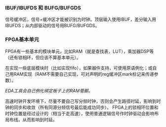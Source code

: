 ### IBUF/IBUFDS 和 BUFG/BUFGDS  
信号缓冲区，信号+缓冲区才能被识别为时钟。顶层输入使用IBUF，差分输入用IBUFDS；从内部驱动的信号用BUFG/BUFGDS。

### FPGA基本单元
FPGA有一些基本的模块单元，比如RAM（就是查找表，LUT），乘加器DSP等（还有锁相环，但应该不算基本单元）。

在实现一些底层模块时（比如实现fifo），如果器件支持，可使用原语例化；或自己用RAM实现（RAM不需要自己实现，可对声明的reg缓冲区mark标记来传递参数）。

*EDA工具会自己例化绑定板子上的RAM管脚。*


高速时钟开发环境下，尽量不要自己写分频时钟，否则会产生路径时延，影响到时钟的同步和收敛（所有同源分频信号最后能成功同步）。
FPGA上的锁相环位置和时钟位置是经过设计的（相当于走高速），使用普通逻辑信号作时钟驱动会影响布局布线，从而影响到时延。







